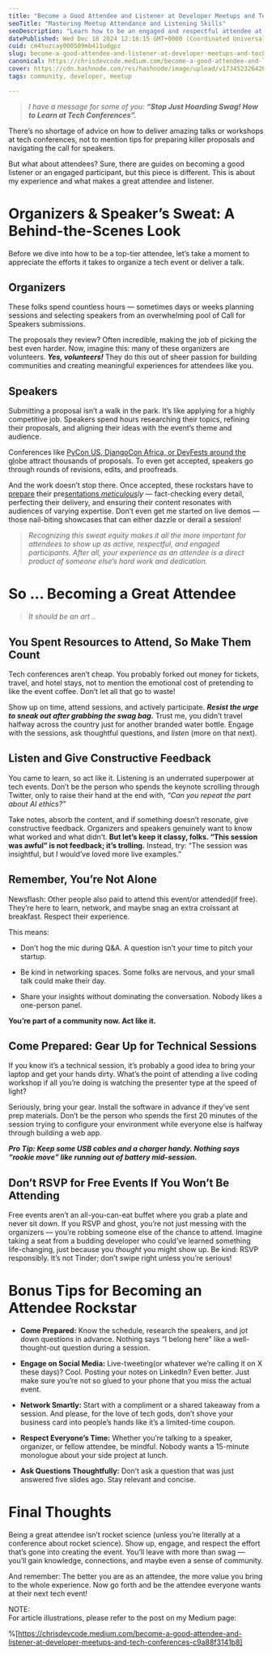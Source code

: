 ```yaml
---
title: "Become a Good Attendee and Listener at Developer Meetups and Tech Conferences"
seoTitle: "Mastering Meetup Attendance and Listening Skills"
seoDescription: "Learn how to be an engaged and respectful attendee at tech conferences, maximizing your experience and contributing positively to the event community"
datePublished: Wed Dec 18 2024 12:18:15 GMT+0000 (Coordinated Universal Time)
cuid: cm4tuzcay000509mb411udgpz
slug: become-a-good-attendee-and-listener-at-developer-meetups-and-tech-conferences
canonical: https://chrisdevcode.medium.com/become-a-good-attendee-and-listener-at-developer-meetups-and-tech-conferences-c9a88f3141b8
cover: https://cdn.hashnode.com/res/hashnode/image/upload/v1734523264261/08b09f78-4d3d-4704-9f5d-a888d2f4d540.webp
tags: community, developer, meetup

---
```


> *I have a message for some of you:* ***“Stop Just Hoarding Swag! How to Learn at Tech Conferences”.***

There’s no shortage of advice on how to deliver amazing talks or workshops at tech conferences, not to mention tips for preparing killer proposals and navigating the call for speakers.

But what about attendees? Sure, there are guides on becoming a good listener or an engaged participant, but this piece is different. This is about my experience and what makes a great attendee and listener.

# **Organizers & Speaker’s Sweat: A Behind-the-Scenes Look**

Before we dive into how to be a top-tier attendee, let’s take a moment to appreciate the efforts it takes to organize a tech event or deliver a talk.

## **Organizers**

These folks spend countless hours — sometimes days or weeks planning sessions and selecting speakers from an overwhelming pool of Call for Speakers submissions.

The proposals they review? Often incredible, making the job of picking the best even harder. Now, imagine this: many of these organizers are volunteers. ***Yes, volunteers!*** They do this out of sheer passion for building communities and creating meaningful experiences for attendees like you.

## **Speakers**

Submitting a proposal isn’t a walk in the park. It’s like applying for a highly competitive job. Speakers spend hours researching their topics, refining their proposals, and aligning their ideas with the event’s theme and audience.

Conferences like [PyCo](https://us.pycon.org/2025/)[n US, Dj](https://us.pycon.org/2025/)[an](https://2025.djangocon.africa/)[goCon Af](https://us.pycon.org/2025/)[rica, or DevFests aroun](https://2025.djangocon.africa/)[d the gl](https://developers.google.com/community/devfest)obe attract thousands of proposals. To even get accepted, speakers go through rounds of revisions, edits, and proofreads.

And the work doesn’t stop there. Once accepted, these rockstars have to [prepare](https://us.pycon.org/2025/) their pre[sentations *me*](https://2025.djangocon.africa/)[*ticulous*](https://developers.google.com/community/devfest)*ly* — fact-checking every detail, perfecting their delivery, and ensuring their content resonates with audiences of varying expertise. Don’t even get me started on live demos — those nail-biting showcases that can either dazzle or derail a session!

> *Recognizing this sweat equity makes it all the more important for attendees to show up as active, respectful, and engaged participants. After all, your experience as an attendee is a direct product of someone else’s hard work and dedication.*

# **So … Becoming a Great Attendee**

> *It should be an art ..*

## **You Spent Resources to Attend, So Make Them Count**

Tech conferences aren’t cheap. You probably forked out money for tickets, travel, and hotel stays, not to mention the emotional cost of pretending to like the event coffee. Don’t let all that go to waste!

Show up on time, attend sessions, and actively participate. ***Resist the urge to sneak out after grabbing the swag bag.*** Trust me, you didn’t travel halfway across the country just for another branded water bottle. Engage with the sessions, ask thoughtful questions, and *listen* (more on that next).

## **Listen and Give Constructive Feedback**

You came to learn, so act like it. Listening is an underrated superpower at tech events. Don’t be the person who spends the keynote scrolling through Twitter, only to raise their hand at the end with, *“Can you repeat the part about AI ethics?”*

Take notes, absorb the content, and if something doesn’t resonate, give constructive feedback. Organizers and speakers genuinely want to know what worked and what didn’t. **But let’s keep it classy, folks. “This session was awful” is not feedback; it’s trolling.** Instead, try: “The session was insightful, but I would’ve loved more live examples.”

## **Remember, You’re Not Alone**

Newsflash: Other people also paid to attend this event/or attended(if free). They’re here to learn, network, and maybe snag an extra croissant at breakfast. Respect their experience.

This means:

* Don’t hog the mic during Q&A. A question isn’t your time to pitch your startup.
    
* Be kind in networking spaces. Some folks are nervous, and your small talk could make their day.
    
* Share your insights without dominating the conversation. Nobody likes a one-person panel.
    

**You’re part of a community now. Act like it.**

## **Come Prepared: Gear Up for Technical Sessions**

If you know it’s a technical session, it’s probably a good idea to bring your laptop and get your hands dirty. What’s the point of attending a live coding workshop if all you’re doing is watching the presenter type at the speed of light?

Seriously, bring your gear. Install the software in advance if they’ve sent prep materials. Don’t be the person who spends the first 20 minutes of the session trying to configure your environment while everyone else is halfway through building a web app.

***Pro Tip: Keep some USB cables and a charger handy. Nothing says “rookie move” like running out of battery mid-session.***

## **Don’t RSVP for Free Events If You Won’t Be Attending**

Free events aren’t an all-you-can-eat buffet where you grab a plate and never sit down. If you RSVP and ghost, you’re not just messing with the organizers — you’re robbing someone else of the chance to attend. Imagine taking a seat from a budding developer who could’ve learned something life-changing, just because you *thought* you might show up. Be kind: RSVP responsibly. It’s not Tinder; don’t swipe right unless you’re serious!

# **Bonus Tips for Becoming an Attendee Rockstar**

* **Come Prepared:** Know the schedule, research the speakers, and jot down questions in advance. Nothing says “I belong here” like a well-thought-out question during a session.
    
* **Engage on Social Media:** Live-tweeting(or whatever we’re calling it on X these days)? Cool. Posting your notes on LinkedIn? Even better. Just make sure you’re not so glued to your phone that you miss the actual event.
    
* **Network Smartly:** Start with a compliment or a shared takeaway from a session. And please, for the love of tech gods, don’t shove your business card into people’s hands like it’s a limited-time coupon.
    
* **Respect Everyone’s Time:** Whether you’re talking to a speaker, organizer, or fellow attendee, be mindful. Nobody wants a 15-minute monologue about your side project at lunch.
    
* **Ask Questions Thoughtfully:** Don’t ask a question that was just answered five slides ago. Stay relevant and concise.
    

# **Final Thoughts**

Being a great attendee isn’t rocket science (unless you’re literally at a conference about rocket science). Show up, engage, and respect the effort that’s gone into creating the event. You’ll leave with more than swag — you’ll gain knowledge, connections, and maybe even a sense of community.

And remember: The better you are as an attendee, the more value you bring to the whole experience. Now go forth and be the attendee everyone wants at their next tech event!

NOTE:  
For article illustrations, please refer to the post on my Medium page:

%[https://chrisdevcode.medium.com/become-a-good-attendee-and-listener-at-developer-meetups-and-tech-conferences-c9a88f3141b8]